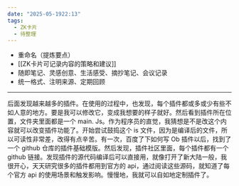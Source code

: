 ```yaml
---
date: "2025-05-1922:13"
tags:
  - ZK卡片
  - 待整理
---
```

- 重命名（提炼要点）
- [[ZK卡片可记录内容的策略和建议]]
- 随即笔记、灵感创意、生活感受、摘抄笔记、会议记录
- 统一格式、注明来源、定期回顾
---

后面发现越来越多的插件。在使用的过程中，也发现，每个插件都或多或少有些不如人意的地方。要是我可以修改它，变成我想要的样子就好。然后看到插件所在位置，文件夹里面都是一个 main. Js。作为程序员的直觉，我猜想是不是改这个内容就可以改变插件功能了。开始尝试鼓捣这个 is 文件，因为是编译后的文件，所以可读性非常差，改得有点辛苦。有一次，百度了下如何写 Ob 插件以后，找到了一个 github 仓库的插件基础模版。然后发现，插件社区里面，每个插件都有一个 github 链接。发现插件的源代码编译后可以直接用，就像打开了新大陆一般，我很开心，天天研究很多的插件都用到官方的 api，通过阅读这些源码，就知道了每个官方 api 的使用场景和触发影响。慢慢地，我就可以自如地定制插件了。